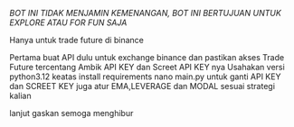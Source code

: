 *BOT INI TIDAK MENJAMIN KEMENANGAN, BOT INI BERTUJUAN UNTUK EXPLORE ATAU FOR FUN SAJA*

Hanya untuk trade future di binance

Pertama buat API dulu untuk exchange binance dan pastikan akses Trade Future tercentang
Ambik API KEY dan Screet API KEY nya
Usahakan versi python3.12 keatas
install requirements
nano main.py untuk ganti API KEY dan SCREET KEY juga atur EMA,LEVERAGE dan MODAL sesuai strategi kalian

lanjut gaskan semoga menghibur
